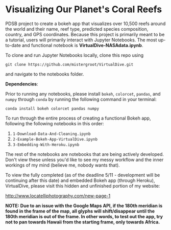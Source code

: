 # Visualizing Our Planet's Coral Reefs

PDSB project to create a bokeh app that visualizes over 10,500 reefs around the world and their name, reef type, predicted species composition, country, and GPS coordinates. Because this project is primarily meant to be a tutorial, users will primarily interact with Jupyter Notebooks. The most up-to-date and functional notebook is **VirtualDive-NASAdata.ipynb**.

To clone and run Jupyter Notebooks locally, clone this repo using

`git clone https://github.com/mistergroot/VirtualDive.git`

and navigate to the notebooks folder.

**Dependencies**:

Prior to running any notebooks, please install `bokeh`, `colorcet`, `pandas`, and `numpy` through `conda` by running the following command in your terminal:

`conda install bokeh colorcet pandas numpy`

To run through the entire process of creating a functional Bokeh app, following the following notebooks in this order:

1. `1-Download-Data-And-Cleaning.ipynb`
2. `2-Example-Bokeh-App-VirtualDive.ipynb`
3. `3-Embedding-With-Heroku.ipynb`

The rest of the notebooks are notebooks that are being actively developed. Don't view these unless you'd like to see my messy workflow and the inner workings of my mind (believe me, nobody wants that).

To view the fully completed (as of the deadline 5/11 - development will be continuing after this date) and embedded Bokeh app (through Heroku), VirtualDive, please visit this hidden and unfinished portion of my website:

http://www.locatelliphotography.com/new-page-1

**NOTE: Due to an issue with the Google Maps API, if the 180th meridian is found in the frame of the map, all glyphs will shift/disappear until the 180th meridian is out of the frame. In other words, to test out the app, try not to pan towards Hawaii from the starting frame, only towards Africa.**

